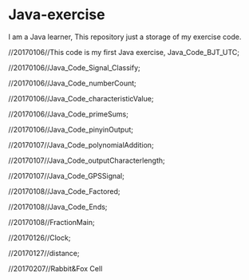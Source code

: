 # Java-exercise

I am a Java learner, This repository just a storage of my exercise code. 

//20170106//This code is my first Java exercise, Java_Code_BJT_UTC;

//20170106//Java_Code_Signal_Classify;

//20170106//Java_Code_numberCount;

//20170106//Java_Code_characteristicValue;

//20170106//Java_Code_primeSums;

//20170106//Java_Code_pinyinOutput;

//20170107//Java_Code_polynomialAddition;

//20170107//Java_Code_outputCharacterlength;

//20170107//Java_Code_GPSSignal;

//20170108//Java_Code_Factored;

//20170108//Java_Code_Ends;

//20170108//FractionMain;

//20170126//Clock;

//20170127//distance;

//20170207//Rabbit&Fox Cell

